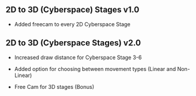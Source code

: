 ## 2D to 3D (Cyberspace) Stages v1.0

- Added freecam to every 2D Cyberspace Stage

## 2D to 3D (Cyberspace Stages) v2.0

- Increased draw distance for Cyberspace Stage 3-6

- Added option for choosing between movement types (Linear and Non-Linear)

- Free Cam for 3D stages (Bonus)
